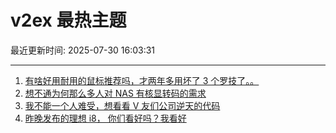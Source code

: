 # v2ex 最热主题

最近更新时间: 2025-07-30 16:03:31

--- 
1. [有啥好用耐用的鼠标推荐吗，才两年多用坏了 3 个罗技了。。](https://www.v2ex.com/t/1148641) 
2. [想不通为何那么多人对 NAS 有核显转码的需求](https://www.v2ex.com/t/1148642) 
3. [我不能一个人难受，想看看 V 友们公司逆天的代码](https://www.v2ex.com/t/1148645) 
4. [昨晚发布的理想 i8， 你们看好吗？我看好](https://www.v2ex.com/t/1148667) 
